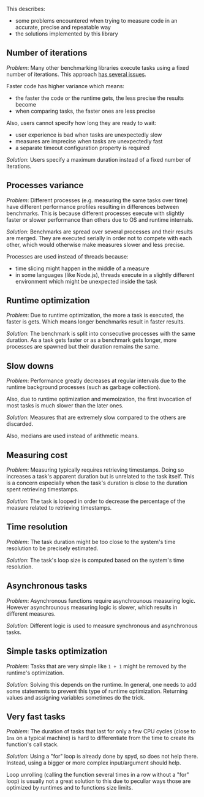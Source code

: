 This describes:

- some problems encountered when trying to measure code in an accurate, precise
  and repeatable way
- the solutions implemented by this library

## Number of iterations

_Problem_: Many other benchmarking libraries execute tasks using a fixed number
of iterations. This approach
[has several issues](https://mathiasbynens.be/notes/javascript-benchmarking).

Faster code has higher variance which means:

- the faster the code or the runtime gets, the less precise the results become
- when comparing tasks, the faster ones are less precise

Also, users cannot specify how long they are ready to wait:

- user experience is bad when tasks are unexpectedly slow
- measures are imprecise when tasks are unexpectedly fast
- a separate timeout configuration property is required

_Solution_: Users specify a maximum duration instead of a fixed number of
iterations.

## Processes variance

_Problem_: Different processes (e.g. measuring the same tasks over time) have
different performance profiles resulting in differences between benchmarks. This
is because different processes execute with slightly faster or slower
performance than others due to OS and runtime internals.

_Solution_: Benchmarks are spread over several processes and their results are
merged. They are executed serially in order not to compete with each other,
which would otherwise make measures slower and less precise.

Processes are used instead of threads because:

- time slicing might happen in the middle of a measure
- in some languages (like Node.js), threads execute in a slightly different
  environment which might be unexpected inside the task

## Runtime optimization

_Problem_: Due to runtime optimization, the more a task is executed, the faster
is gets. Which means longer benchmarks result in faster results.

_Solution_: The benchmark is split into consecutive processes with the same
duration. As a task gets faster or as a benchmark gets longer, more processes
are spawned but their duration remains the same.

## Slow downs

_Problem_: Performance greatly decreases at regular intervals due to the runtime
background processes (such as garbage collection).

Also, due to runtime optimization and memoization, the first invocation of most
tasks is much slower than the later ones.

_Solution_: Measures that are extremely slow compared to the others are
discarded.

Also, medians are used instead of arithmetic means.

## Measuring cost

_Problem_: Measuring typically requires retrieving timestamps. Doing so
increases a task's apparent duration but is unrelated to the task itself. This
is a concern especially when the task's duration is close to the duration spent
retrieving timestamps.

_Solution_: The task is looped in order to decrease the percentage of the
measure related to retrieving timestamps.

## Time resolution

_Problem_: The task duration might be too close to the system's time resolution
to be precisely estimated.

_Solution_: The task's loop size is computed based on the system's time
resolution.

## Asynchronous tasks

_Problem_: Asynchronous functions require asynchrounous measuring logic. However
asynchrounous measuring logic is slower, which results in different measures.

_Solution_: Different logic is used to measure synchronous and asynchronous
tasks.

## Simple tasks optimization

_Problem_: Tasks that are very simple like `1 + 1` might be removed by the
runtime's optimization.

_Solution_: Solving this depends on the runtime. In general, one needs to add
some statements to prevent this type of runtime optimization. Returning values
and assigning variables sometimes do the trick.

## Very fast tasks

_Problem_: The duration of tasks that last for only a few CPU cycles (close to
`1ns` on a typical machine) is hard to differentiate from the time to create its
function's call stack.

_Solution_: Using a "for" loop is already done by spyd, so does not help there.
Instead, using a bigger or more complex input/argument should help.

Loop unrolling (calling the function several times in a row without a "for"
loop) is usually not a great solution to this due to peculiar ways those are
optimized by runtimes and to functions size limits.
